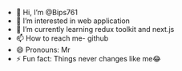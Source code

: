 - 👋 Hi, I’m @Bips761
- 👀 I’m interested in web application
- 🌱 I’m currently learning redux toolkit and next.js
- 📫 How to reach me- github
- 😄 Pronouns: Mr
- ⚡ Fun fact: Things never changes like me😂

<!---
Bips761/Bips761 is a ✨ special ✨ repository because its `README.md` (this file) appears on your GitHub profile.
You can click the Preview link to take a look at your changes.
--->
